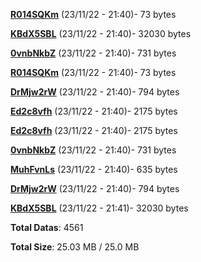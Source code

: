 [**R014SQKm**](/data/R014SQKm.txt) (23/11/22 - 21:40)- 73 bytes

[**KBdX5SBL**](/data/KBdX5SBL.txt) (23/11/22 - 21:40)- 32030 bytes

[**0vnbNkbZ**](/data/0vnbNkbZ.txt) (23/11/22 - 21:40)- 731 bytes

[**R014SQKm**](/data/R014SQKm.txt) (23/11/22 - 21:40)- 73 bytes

[**DrMjw2rW**](/data/DrMjw2rW.txt) (23/11/22 - 21:40)- 794 bytes

[**Ed2c8vfh**](/data/Ed2c8vfh.txt) (23/11/22 - 21:40)- 2175 bytes

[**Ed2c8vfh**](/data/Ed2c8vfh.txt) (23/11/22 - 21:40)- 2175 bytes

[**0vnbNkbZ**](/data/0vnbNkbZ.txt) (23/11/22 - 21:40)- 731 bytes

[**MuhFvnLs**](/data/MuhFvnLs.txt) (23/11/22 - 21:40)- 635 bytes

[**DrMjw2rW**](/data/DrMjw2rW.txt) (23/11/22 - 21:40)- 794 bytes

[**KBdX5SBL**](/data/KBdX5SBL.txt) (23/11/22 - 21:41)- 32030 bytes

**Total Datas**: 4561

**Total Size**: 25.03 MB / 25.0 MB